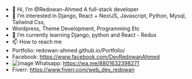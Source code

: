 - 👋 Hi, I’m @Redowan-Ahmed A full-stack developer 
- 👀 I’m interested in Django, React + NextJS, Javascript, Python, Mysql, Tailwind Css, 
- Wordpress, Theme Development, Programming Etc
- 🌱 I’m currently learning Django, python and React - Redux 
- 📫 How to reach me 
- Portfolio: redowan-ahmed.github.io/Portfolio/
- Facebook: https://www.facebook.com/DevRedowanAhmed
- ![image](https://user-images.githubusercontent.com/55311231/155196588-5923c285-8221-45cb-8481-a7d65bf5521a.png)
Whatsapp: https://wa.me/8801632398271
- Fiverr: https://www.fiverr.com/web_dev_redowan
